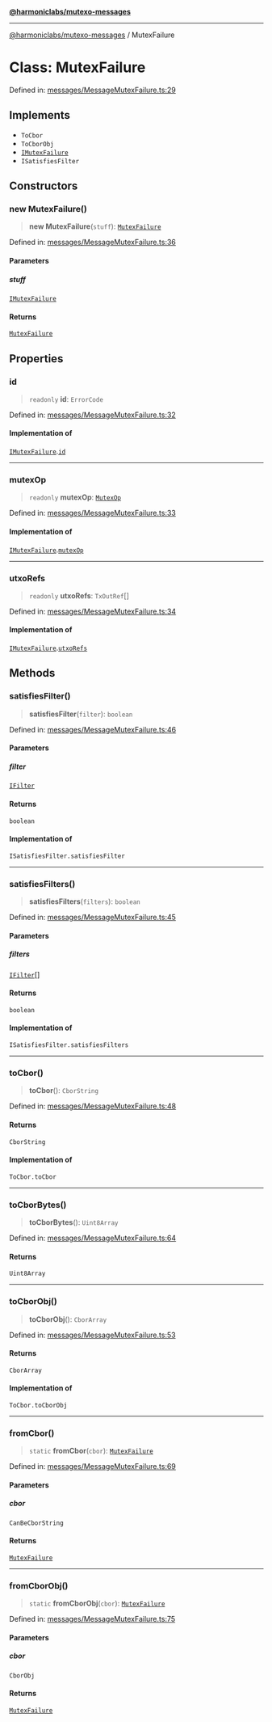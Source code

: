 [**@harmoniclabs/mutexo-messages**](../README.md)

***

[@harmoniclabs/mutexo-messages](../README.md) / MutexFailure

# Class: MutexFailure

Defined in: [messages/MessageMutexFailure.ts:29](https://github.com/HarmonicLabs/mutexo-messages/blob/aefac8841dc1fa8aebb577df666016362446522d/src/messages/MessageMutexFailure.ts#L29)

## Implements

- `ToCbor`
- `ToCborObj`
- [`IMutexFailure`](../interfaces/IMutexFailure)
- `ISatisfiesFilter`

## Constructors

### new MutexFailure()

> **new MutexFailure**(`stuff`): [`MutexFailure`](MutexFailure)

Defined in: [messages/MessageMutexFailure.ts:36](https://github.com/HarmonicLabs/mutexo-messages/blob/aefac8841dc1fa8aebb577df666016362446522d/src/messages/MessageMutexFailure.ts#L36)

#### Parameters

##### stuff

[`IMutexFailure`](../interfaces/IMutexFailure)

#### Returns

[`MutexFailure`](MutexFailure)

## Properties

### id

> `readonly` **id**: `ErrorCode`

Defined in: [messages/MessageMutexFailure.ts:32](https://github.com/HarmonicLabs/mutexo-messages/blob/aefac8841dc1fa8aebb577df666016362446522d/src/messages/MessageMutexFailure.ts#L32)

#### Implementation of

[`IMutexFailure`](../interfaces/IMutexFailure).[`id`](../interfaces/IMutexFailure.md#id)

***

### mutexOp

> `readonly` **mutexOp**: [`MutexOp`](../enumerations/MutexOp)

Defined in: [messages/MessageMutexFailure.ts:33](https://github.com/HarmonicLabs/mutexo-messages/blob/aefac8841dc1fa8aebb577df666016362446522d/src/messages/MessageMutexFailure.ts#L33)

#### Implementation of

[`IMutexFailure`](../interfaces/IMutexFailure).[`mutexOp`](../interfaces/IMutexFailure.md#mutexop)

***

### utxoRefs

> `readonly` **utxoRefs**: `TxOutRef`[]

Defined in: [messages/MessageMutexFailure.ts:34](https://github.com/HarmonicLabs/mutexo-messages/blob/aefac8841dc1fa8aebb577df666016362446522d/src/messages/MessageMutexFailure.ts#L34)

#### Implementation of

[`IMutexFailure`](../interfaces/IMutexFailure).[`utxoRefs`](../interfaces/IMutexFailure.md#utxorefs)

## Methods

### satisfiesFilter()

> **satisfiesFilter**(`filter`): `boolean`

Defined in: [messages/MessageMutexFailure.ts:46](https://github.com/HarmonicLabs/mutexo-messages/blob/aefac8841dc1fa8aebb577df666016362446522d/src/messages/MessageMutexFailure.ts#L46)

#### Parameters

##### filter

[`IFilter`](../type-aliases/IFilter)

#### Returns

`boolean`

#### Implementation of

`ISatisfiesFilter.satisfiesFilter`

***

### satisfiesFilters()

> **satisfiesFilters**(`filters`): `boolean`

Defined in: [messages/MessageMutexFailure.ts:45](https://github.com/HarmonicLabs/mutexo-messages/blob/aefac8841dc1fa8aebb577df666016362446522d/src/messages/MessageMutexFailure.ts#L45)

#### Parameters

##### filters

[`IFilter`](../type-aliases/IFilter)[]

#### Returns

`boolean`

#### Implementation of

`ISatisfiesFilter.satisfiesFilters`

***

### toCbor()

> **toCbor**(): `CborString`

Defined in: [messages/MessageMutexFailure.ts:48](https://github.com/HarmonicLabs/mutexo-messages/blob/aefac8841dc1fa8aebb577df666016362446522d/src/messages/MessageMutexFailure.ts#L48)

#### Returns

`CborString`

#### Implementation of

`ToCbor.toCbor`

***

### toCborBytes()

> **toCborBytes**(): `Uint8Array`

Defined in: [messages/MessageMutexFailure.ts:64](https://github.com/HarmonicLabs/mutexo-messages/blob/aefac8841dc1fa8aebb577df666016362446522d/src/messages/MessageMutexFailure.ts#L64)

#### Returns

`Uint8Array`

***

### toCborObj()

> **toCborObj**(): `CborArray`

Defined in: [messages/MessageMutexFailure.ts:53](https://github.com/HarmonicLabs/mutexo-messages/blob/aefac8841dc1fa8aebb577df666016362446522d/src/messages/MessageMutexFailure.ts#L53)

#### Returns

`CborArray`

#### Implementation of

`ToCbor.toCborObj`

***

### fromCbor()

> `static` **fromCbor**(`cbor`): [`MutexFailure`](MutexFailure)

Defined in: [messages/MessageMutexFailure.ts:69](https://github.com/HarmonicLabs/mutexo-messages/blob/aefac8841dc1fa8aebb577df666016362446522d/src/messages/MessageMutexFailure.ts#L69)

#### Parameters

##### cbor

`CanBeCborString`

#### Returns

[`MutexFailure`](MutexFailure)

***

### fromCborObj()

> `static` **fromCborObj**(`cbor`): [`MutexFailure`](MutexFailure)

Defined in: [messages/MessageMutexFailure.ts:75](https://github.com/HarmonicLabs/mutexo-messages/blob/aefac8841dc1fa8aebb577df666016362446522d/src/messages/MessageMutexFailure.ts#L75)

#### Parameters

##### cbor

`CborObj`

#### Returns

[`MutexFailure`](MutexFailure)
